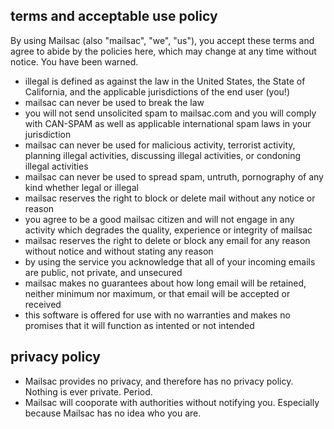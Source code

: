 ## terms and acceptable use policy

By using Mailsac (also "mailsac", "we", "us"), you accept these terms and agree to abide by the policies here, which may change at any time without notice. You have been warned.

- illegal is defined as against the law in the United States, the State of California, and the applicable jurisdictions of the end user (you!)
- mailsac can never be used to break the law
- you will not send unsolicited spam to mailsac.com and you will comply with CAN-SPAM as well as applicable international spam laws in your jurisdiction
- mailsac can never be used for malicious activity, terrorist activity, planning illegal activities, discussing illegal activities, or condoning illegal activities
- mailsac can never be used to spread spam, untruth, pornography of any kind whether legal or illegal
- mailsac reserves the right to block or delete mail without any notice or reason
- you agree to be a good mailsac citizen and will not engage in any activity which degrades the quality, experience or integrity of mailsac
- mailsac reserves the right to delete or block any email for any reason without notice and without stating any reason
- by using the service you acknowledge that all of your incoming emails are public, not private, and unsecured
- mailsac makes no guarantees about how long email will be retained, neither minimum nor maximum, or that email will be accepted or received
- this software is offered for use with no warranties and makes no promises that it will function as intented or not intended

## privacy policy

- Mailsac provides no privacy, and therefore has no privacy policy. Nothing is ever private. Period.
- Mailsac will cooporate with authorities without notifying you. Especially because Mailsac has no idea who you are.

